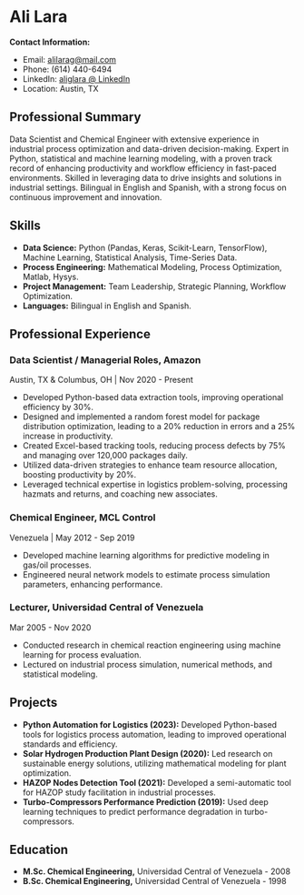 # Ali Lara

**Contact Information:**

- Email: alilarag@mail.com
- Phone: (614) 440-6494
- LinkedIn: [aliglara @ LinkedIn](https://www.linkedin.com/in/aliglara)
- Location: Austin, TX

## Professional Summary
Data Scientist and Chemical Engineer with extensive experience in industrial process optimization and data-driven decision-making. Expert in Python, statistical and machine learning modeling, with a proven track record of enhancing productivity and workflow efficiency in fast-paced environments. Skilled in leveraging data to drive insights and solutions in industrial settings. Bilingual in English and Spanish, with a strong focus on continuous improvement and innovation.

## Skills
- **Data Science:** Python (Pandas, Keras, Scikit-Learn, TensorFlow), Machine Learning, Statistical Analysis, Time-Series Data.
- **Process Engineering:** Mathematical Modeling, Process Optimization, Matlab, Hysys.
- **Project Management:** Team Leadership, Strategic Planning, Workflow Optimization.
- **Languages:** Bilingual in English and Spanish.

## Professional Experience

### Data Scientist / Managerial Roles, Amazon
Austin, TX & Columbus, OH | Nov 2020 - Present

- Developed Python-based data extraction tools, improving operational efficiency by 30%.
- Designed and implemented a random forest model for package distribution optimization, leading to a 20% reduction in errors and a 25% increase in productivity.
- Created Excel-based tracking tools, reducing process defects by 75% and managing over 120,000 packages daily.
- Utilized data-driven strategies to enhance team resource allocation, boosting productivity by 20%.
- Leveraged technical expertise in logistics problem-solving, processing hazmats and returns, and coaching new associates.

### Chemical Engineer, MCL Control
Venezuela | May 2012 - Sep 2019

- Developed machine learning algorithms for predictive modeling in gas/oil processes.
- Engineered neural network models to estimate process simulation parameters, enhancing performance.

### Lecturer, Universidad Central of Venezuela
Mar 2005 - Nov 2020

- Conducted research in chemical reaction engineering using machine learning for process evaluation.
- Lectured on industrial process simulation, numerical methods, and statistical modeling.

## Projects
- **Python Automation for Logistics (2023):** Developed Python-based tools for logistics process automation, leading to improved operational standards and efficiency.
- **Solar Hydrogen Production Plant Design (2020):** Led research on sustainable energy solutions, utilizing mathematical modeling for plant optimization.
- **HAZOP Nodes Detection Tool (2021):** Developed a semi-automatic tool for HAZOP study facilitation in industrial processes.
- **Turbo-Compressors Performance Prediction (2019):** Used deep learning techniques to predict performance degradation in turbo-compressors.

## Education
- **M.Sc. Chemical Engineering,** Universidad Central of Venezuela - 2008
- **B.Sc. Chemical Engineering,** Universidad Central of Venezuela - 1998
